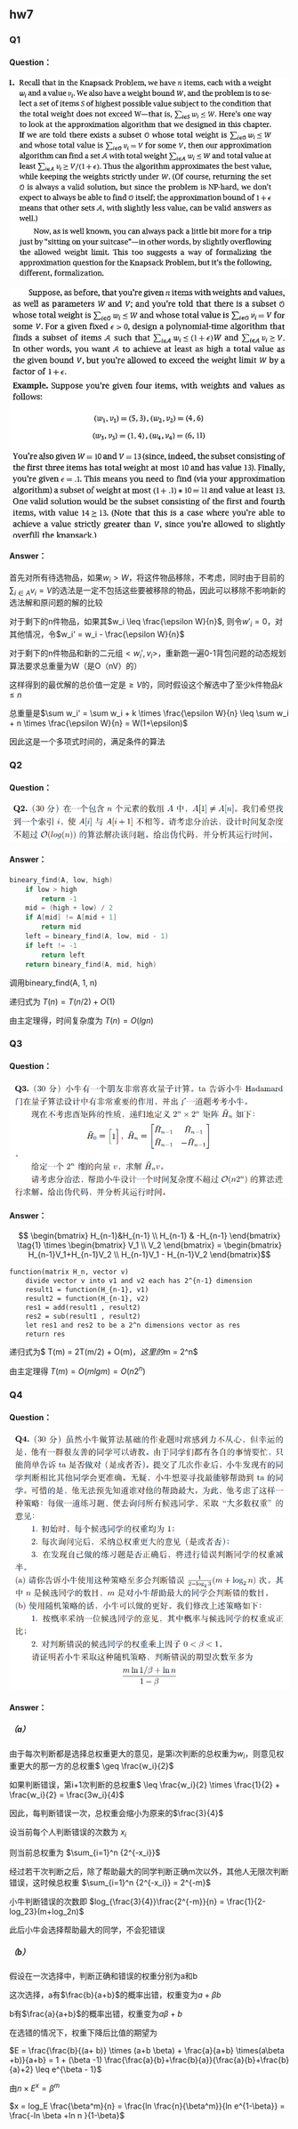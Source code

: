 ## hw7

### Q1

#### Question：

![image-20231128133147002](./assets/image-20231128133147002.png)

![image-20231128133158323](./assets/image-20231128133158323.png)

#### Answer：

首先对所有待选物品，如果$w_i > W$，将这件物品移除，不考虑，同时由于目前的$\sum_{i \in A} v_i = V$的选法是一定不包括这些要被移除的物品，因此可以移除不影响新的选法解和原问题的解的比较

对于剩下的n件物品，如果其$w_i \leq \frac{\epsilon W}{n}$, 则令$w'_i = 0$，对其他情况，令$w_i' = w_i - \frac{\epsilon W}{n}$

对于剩下的n件物品和新的二元组$<w_i',v_i>$，重新跑一遍0-1背包问题的动态规划算法要求总重量为W（是O（nV）的）

这样得到的最优解的总价值一定是$\geq V$的，同时假设这个解选中了至少k件物品$k \leq n$

总重量是$\sum w_i' = \sum w_i + k \times \frac{\epsilon W}{n} \leq \sum w_i + n \times \frac{\epsilon W}{n} = W(1+\epsilon)$

因此这是一个多项式时间的，满足条件的算法

### Q2

#### Question：

![image-20231128134318867](./assets/image-20231128134318867.png)

#### Answer：

```c++
bineary_find(A, low, high)
    if low > high
        return -1
    mid = (high + low) / 2
    if A[mid] != A[mid + 1]
       	return mid
   	left = bineary_find(A, low, mid - 1)
    if left != -1
        return left
    return bineary_find(A, mid, high)
```

调用bineary_find(A, 1, n)

递归式为 $T(n) = T(n/2) + O(1)$

由主定理得，时间复杂度为 $T(n) = O(lgn)$

### Q3

#### Question：

![image-20231128135426218](./assets/image-20231128135426218.png)

#### Answer：

$$  \begin{bmatrix}  H_{n-1}&H_{n-1} \\ H_{n-1} & -H_{n-1} \end{bmatrix} \tag{1}  \times \begin{bmatrix} V_1 \\ V_2 \end{bmatrix} = \begin{bmatrix} H_{n-1}V_1+H_{n-1}V_2 \\ H_{n-1}V_1 - H_{n-1}V_2 \end{bmatrix}$$



```
function(matrix H_n, vector v)
	divide vector v into v1 and v2 each has 2^{n-1} dimension
	result1 = function(H_{n-1}, v1)
	result2 = function(H_{n-1}, v2)
	res1 = add(result1 , result2)
	res2 = sub(result1 , result2)
	let res1 and res2 to be a 2^n dimensions vector as res
	return res
```

递归式为$ T(m) = 2T(m/2) + O(m)$，这里的$m = 2^n$

由主定理得 $T(m) = O(mlgm) = O(n2^n)$

### Q4

#### Question：

![image-20231128135447498](./assets/image-20231128135447498.png)

#### Answer：

##### （a）

由于每次判断都是选择总权重更大的意见，是第i次判断的总权重为$w_i$，则意见权重更大的那一方的总权重$ \geq \frac{w_i}{2}$

如果判断错误，第i+1次判断的总权重$ \leq \frac{w_i}{2} \times \frac{1}{2} + \frac{w_i}{2} = \frac{3w_i}{4}$

因此，每判断错误一次，总权重会缩小为原来的$\frac{3}{4}$

设当前每个人判断错误的次数为 $x_i$ 

则当前总权重为 $\sum_{i=1}^n {2^{-x_i}}$

经过若干次判断之后，除了帮助最大的同学判断正确m次以外，其他人无限次判断错误，这时候总权重 $\sum_{i=1}^n {2^{-x_i}} = 2^{-m}$

小牛判断错误的次数即 $log_{\frac{3}{4}}\frac{2^{-m}}{n} = \frac{1}{2-log_23}(m+log_2n)$

此后小牛会选择帮助最大的同学，不会犯错误

##### （b）

假设在一次选择中，判断正确和错误的权重分别为a和b

这次选择，a有$\frac{b}{a+b}$的概率出错，权重变为$a+\beta b$

b有$\frac{a}{a+b}$的概率出错，权重变为$a\beta + b$

在选错的情况下，权重下降后比值的期望为

$E = \frac{\frac{b}{(a+ b)} \times (a+b \beta) + \frac{a}{a+b} \times(a\beta +b)}{a+b} = 1 + (\beta -1) \frac{\frac{a}{b}+\frac{b}{a}}{\frac{a}{b}+\frac{b}{a}+2} \leq e^{\beta - 1}$

由$n \times E^x = \beta^m$

$x = log_E \frac{\beta^m}{n} = \frac{ln \frac{n}{\beta^m}}{ln e^{1-\beta}} = \frac{-ln \beta +ln n }{1-\beta}$